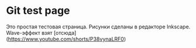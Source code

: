 # Git test page

Это простая тестовая страница.
Рисунки сделаны в редакторе Inkscape.
Wave-эффект взят [отсюда] (https://www.youtube.com/shorts/P38vynaLRF0)
